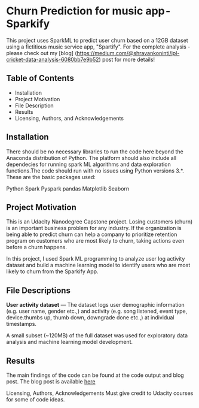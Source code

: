 # Churn Prediction for music app - Sparkify
This project uses SparkML to predict user churn based on a 12GB dataset using a fictitious music service app, "Spartify". For the complete analysis - please check out my [blog] (https://medium.com/@shravankoninti/ipl-cricket-data-analysis-6080bb7e9b52) post for more details!



## Table of Contents
- Installation
- Project Motivation
- File Description
- Results
- Licensing, Authors, and Acknowledgements


## Installation
There should be no necessary libraries to run the code here beyond the Anaconda distribution of Python.
The platform should also include all dependecies for running spark ML algorithms and data exploration functions.The code should run with no issues using Python versions 3.*. 
These are the basic packages used:

Python
Spark
Pyspark
pandas
Matplotlib
Seaborn


## Project Motivation
This is an Udacity Nanodegree Capstone project. Losing customers (churn) is an important business problem for any industry. If the organization is being able to predict churn can help a company to prioritize retention program on customers who are most likely to churn, taking actions even before a churn happens.

In this project, I used Spark ML programming to analyze user log activity dataset and build a machine learning model to identify users who are most likely to churn from the Sparkify App.


## File Descriptions
**User activity dataset** — 
The dataset logs user demographic information (e.g. user name, gender etc.,) and activity (e.g. song listened, event type, device.thumbs up, thumb down, downgrade done etc.,) at individual timestamps.

A small subset (~120MB) of the full dataset was used for exploratory data analysis and machine learning model development.

## Results
The main findings of the code can be found at the code output and blog post. The blog post is available [here](https://medium.com/@shravankoninti/ipl-cricket-data-analysis-6080bb7e9b52)

Licensing, Authors, Acknowledgements
Must give credit to Udacity courses for some of code ideas. 

